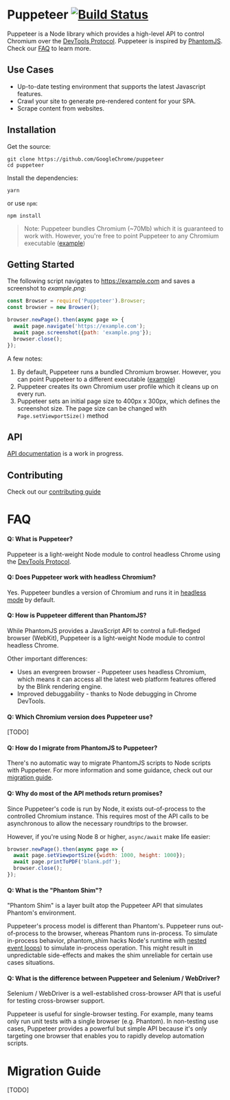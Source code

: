 # Puppeteer [![Build Status](https://travis-ci.com/GoogleChrome/puppeteer.svg?token=8jabovWqb8afz5RDcYqx&branch=master)](https://travis-ci.com/GoogleChrome/puppeteer)

Puppeteer is a Node library which provides a high-level API to control Chromium over the [DevTools Protocol](https://chromedevtools.github.io/devtools-protocol/). Puppeteer is inspired by [PhantomJS](http://phantomjs.org/). Check our [FAQ](#faq) to learn more.

## Use Cases
* Up-to-date testing environment that supports the latest Javascript features.
* Crawl your site to generate pre-rendered content for your SPA.
* Scrape content from websites.

## Installation

Get the source:

```
git clone https://github.com/GoogleChrome/puppeteer
cd puppeteer
```

Install the dependencies:

```
yarn
```

or use `npm`:

```
npm install
```

> Note: Puppeteer bundles Chromium (~70Mb) which it is guaranteed to work with. However, you're free to point Puppeteer to any Chromium executable ([example](https://github.com/GoogleChrome/puppeteer/blob/master/examples/custom-chromium-revision.js))


## Getting Started

The following script navigates to https://example.com and saves a screenshot to *example.png*:

```javascript
const Browser = require('Puppeteer').Browser;
const browser = new Browser();

browser.newPage().then(async page => {
  await page.navigate('https://example.com');
  await page.screenshot({path: 'example.png'});
  browser.close();
});
```

A few notes:

1. By default, Puppeteer runs a bundled Chromium browser. However, you can point Puppeteer to a different executable ([example](https://github.com/GoogleChrome/puppeteer/blob/master/examples/custom-chromium-revision.js))
2. Puppeteer creates its own Chromium user profile which it cleans up on every run.
3. Puppeteer sets an initial page size to 400px x 300px, which defines the screenshot size. The page size can be changed with `Page.setViewportSize()` method

## API

[API documentation](docs/api.md) is a work in progress.

## Contributing

Check out our [contributing guide](https://github.com/GoogleChrome/puppeteer/blob/master/CONTRIBUTING.md)

# FAQ

#### Q: What is Puppeteer?

Puppeteer is a light-weight Node module to control headless Chrome using the [DevTools Protocol](https://chromedevtools.github.io/devtools-protocol/).

#### Q: Does Puppeteer work with headless Chromium?

Yes. Puppeteer bundles a version of Chromium and runs it in [headless mode](https://developers.google.com/web/updates/2017/04/headless-chrome) by default.

#### Q: How is Puppeteer different than PhantomJS?

While PhantomJS provides a JavaScript API to control a full-fledged browser (WebKit), Puppeteer is a light-weight Node module to control headless Chrome.

Other important differences:

- Uses an evergreen browser - Puppeteer uses headless Chromium, which means it can access all the latest web platform features offered by the Blink rendering engine.
- Improved debuggability - thanks to Node debugging in Chrome DevTools.

#### Q: Which Chromium version does Puppeteer use?

[TODO]

#### Q: How do I migrate from PhantomJS to Puppeteer?

There's no automatic way to migrate PhantomJS scripts to Node scripts with Puppeteer. For more information and some guidance, check out our [migration guide](#migration-guide).

#### Q: Why do most of the API methods return promises?

Since Puppeteer's code is run by Node, it exists out-of-process to the controlled Chromium instance. This requires most of the API calls to be asynchronous to allow the necessary roundtrips to the browser.

However, if you're using Node 8 or higher, `async/await` make life easier:

```javascript
browser.newPage().then(async page => {
  await page.setViewportSize({width: 1000, height: 1000});
  await page.printToPDF('blank.pdf');
  browser.close();
});
```

#### Q: What is the "Phantom Shim"?

"Phantom Shim" is a layer built atop the Puppeteer API that simulates Phantom's environment.

Puppeteer's process model is different than Phantom's. Puppeteer runs out-of-process to the browser, whereas  Phantom runs in-process. To simulate in-process behavior, phantom_shim hacks Node's runtime with [nested event loops](https://github.com/abbr/deasync)) to simulate in-process operation. This might result in unpredictable side-effects and makes the shim unreliable for certain use cases situations.

#### Q: What is the difference between Puppeteer and Selenium / WebDriver?

Selenium / WebDriver is a well-established cross-browser API that is useful for testing cross-browser support.

Puppeteer is useful for single-browser testing. For example, many teams only run unit tests with a single browser (e.g. Phantom). In non-testing use cases, Puppeteer provides a powerful but simple API because it's only targeting one browser that enables you to rapidly develop automation scripts.

# Migration Guide

[TODO]
